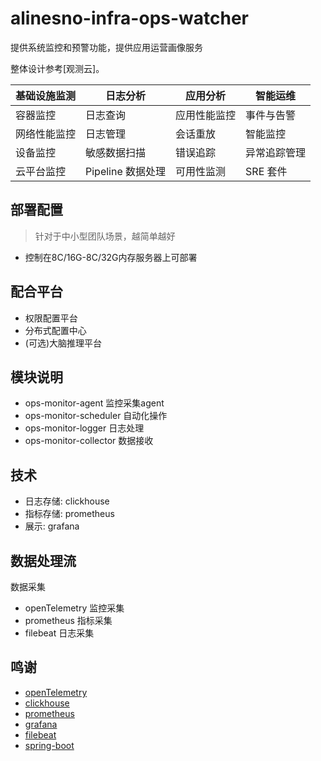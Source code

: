 # alinesno-infra-ops-watcher

提供系统监控和预警功能，提供应用运营画像服务

整体设计参考[观测云]。

| 基础设施监测           | 日志分析              | 应用分析           | 智能运维             |
|-----------------------|----------------------|-------------------|----------------------|
| 容器监控              | 日志查询              | 应用性能监控       | 事件与告警           |
| 网络性能监控          | 日志管理              | 会话重放           | 智能监控             |
| 设备监控              | 敏感数据扫描          | 错误追踪           | 异常追踪管理         |
| 云平台监控            | Pipeline 数据处理      | 可用性监测         | SRE 套件             |

## 部署配置

> 针对于中小型团队场景，越简单越好
 
- 控制在8C/16G-8C/32G内存服务器上可部署

## 配合平台

- 权限配置平台
- 分布式配置中心
- (可选)大脑推理平台

## 模块说明

- ops-monitor-agent 监控采集agent
- ops-monitor-scheduler 自动化操作 
- ops-monitor-logger 日志处理 
- ops-monitor-collector 数据接收

## 技术

- 日志存储: clickhouse
- 指标存储: prometheus 
- 展示: grafana 

## 数据处理流

数据采集

- openTelemetry 监控采集 
- prometheus 指标采集
- filebeat 日志采集

## 鸣谢

- [openTelemetry](https://opentelemetry.io/)
- [clickhouse](https://clickhouse.com/)
- [prometheus](https://prometheus.io/)
- [grafana](https://grafana.com/)
- [filebeat](https://www.elastic.co/cn/products/beats/filebeat)
- [spring-boot](https://spring.io/projects/spring-boot)